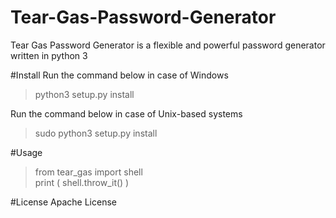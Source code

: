 # Tear-Gas-Password-Generator
Tear Gas Password Generator is a flexible and powerful password generator written in python 3


#Install
Run the command below in case of Windows
>python3 setup.py install

Run the command below in case of Unix-based systems
>sudo python3 setup.py install

#Usage
>from tear_gas import shell    
>print ( shell.throw_it() )

#License
Apache License
